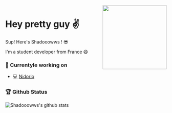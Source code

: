 <img align='right' src="https://media1.giphy.com/media/H7f5ZGjvKXBaLbBigO/giphy.gif" width="200">

# Hey pretty guy ✌

Sup! Here's Shadooowws ! 😎

I'm a student developer from France 😄

### 🚧 Currentyle working on

- 💻 [Nidorio](https://github.com/nidorio)

### 🏆 Github Status
![Shadooowws's github stats](https://github-readme-stats.vercel.app/api?username=Shadooowws&show_icons=true&theme=nightowl&count_private=true&hide=stars,issuers,prs,contribs)

<!--START_SECTION:waka-->
<!--START_SECTION:waka-->